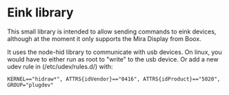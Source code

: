 # Eink library

This small library is intended to allow sending commands to eink devices, although at the moment it only supports the Mira Display from Boox.

It uses the node-hid library to communicate with usb devices. On linux, you would have to either run as root to "write" to the usb device. Or add a new udev rule in (/etc/udev/rules.d/) with:

```
KERNEL=="hidraw*", ATTRS{idVendor}=="0416", ATTRS{idProduct}=="5020", GROUP="plugdev"
```